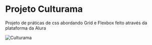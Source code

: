 # Projeto Culturama

Projeto de práticas de css abordando Grid e Flexbox feito através da plataforma da Alura


![Culturama](https://user-images.githubusercontent.com/95857175/200951294-7b34e41c-8754-4c7c-8ed4-0df6152a1b17.png#vitrinedev)
